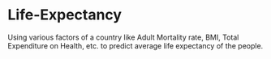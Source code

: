 # Life-Expectancy
Using various factors of a country like Adult Mortality rate, BMI, Total Expenditure on Health, etc. to predict average life expectancy of the people.
